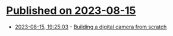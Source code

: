 # [Published on 2023-08-15](index.md)

* [2023-08-15, 19:25:03](https://lobste.rs/s/pndcm0/building_digital_camera_from_scratch) - [Building a digital camera from scratch](https://www.youtube.com/watch?v=Ma9FrN5COIo)
